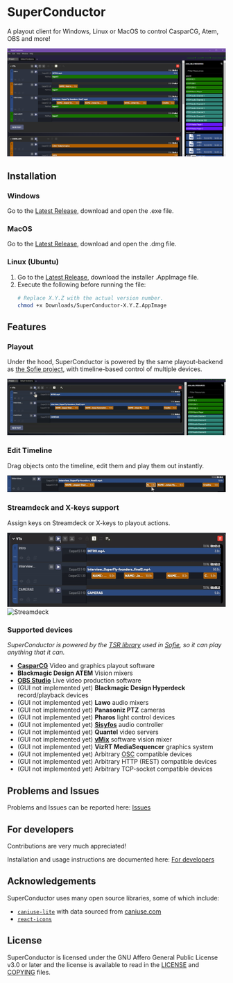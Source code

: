 # SuperConductor

A playout client for Windows, Linux or MacOS to control CasparCG, Atem, OBS and more!

![Screenshot](/doc/img/screenshot0.png)

## Installation

### Windows

Go to the [Latest Release](https://github.com/SuperFlyTV/SuperConductor/releases/latest), download and open the .exe file.

### MacOS

Go to the [Latest Release](https://github.com/SuperFlyTV/SuperConductor/releases/latest), download and open the .dmg file.

### Linux (Ubuntu)

1. Go to the [Latest Release](https://github.com/SuperFlyTV/SuperConductor/releases/latest), download the installer .AppImage file.
2. Execute the following before running the file:
   ```bash
   # Replace X.Y.Z with the actual version number.
   chmod +x Downloads/SuperConductor-X.Y.Z.AppImage
   ```

## Features

### Playout

Under the hood, SuperConductor is powered by the same playout-backend as [the Sofie project](https://github.com/nrkno/sofie-core), with timeline-based control of multiple devices.

![Timeline playout](/doc/img/play.gif)

### Edit Timeline

Drag objects onto the timeline, edit them and play them out instantly.

![Edit timeline](/doc/img/edit-timeline.gif)

### Streamdeck and X-keys support

Assign keys on Streamdeck or X-keys to playout actions.

![Streamdeck GUI](/doc/img/streamdeck-GUI.gif) ![Streamdeck](/doc/img/streamdeck.gif)

### Supported devices

_SuperConductor is powered by the [TSR library](https://github.com/nrkno/sofie-timeline-state-resolver) used in [Sofie](https://github.com/nrkno/sofie-core), so it can play anything that it can._

- **[CasparCG](http://casparcg.com/)** Video and graphics playout software
- **Blackmagic Design ATEM** Vision mixers
- **[OBS Studio](https://obsproject.com/)** Live video production software
- (GUI not implemented yet) **Blackmagic Design Hyperdeck** record/playback devices
- (GUI not implemented yet) **Lawo** audio mixers
- (GUI not implemented yet) **Panasoniz PTZ** cameras
- (GUI not implemented yet) **Pharos** light control devices
- (GUI not implemented yet) **[Sisyfos](https://github.com/olzzon/sisyfos-audio-controller)** audio controller
- (GUI not implemented yet) **Quantel** video servers
- (GUI not implemented yet) **[vMix](https://www.vmix.com/)** software vision mixer
- (GUI not implemented yet) **VizRT MediaSequencer** graphics system
- (GUI not implemented yet) Arbitrary [OSC](https://en.wikipedia.org/wiki/Open_Sound_Control) compatible devices
- (GUI not implemented yet) Arbitrary HTTP (REST) compatible devices
- (GUI not implemented yet) Arbitrary TCP-socket compatible devices

## Problems and Issues

Problems and Issues can be reported here: [Issues](https://github.com/SuperFlyTV/SuperConductor/issues)

## For developers

Contributions are very much appreciated!

Installation and usage instructions are documented here: [For developers](/doc/FOR_DEVELOPERS.md)

## Acknowledgements

SuperConductor uses many open source libraries, some of which include:

- [`caniuse-lite`](https://github.com/browserslist/caniuse-lite) with data sourced from [caniuse.com](https://caniuse.com)
- [`react-icons`](https://github.com/react-icons/react-icons)

## License

SuperConductor is licensed under the GNU Affero General Public License v3.0 or later and the license is available to read in the [LICENSE](LICENSE) and [COPYING](COPYING) files.
